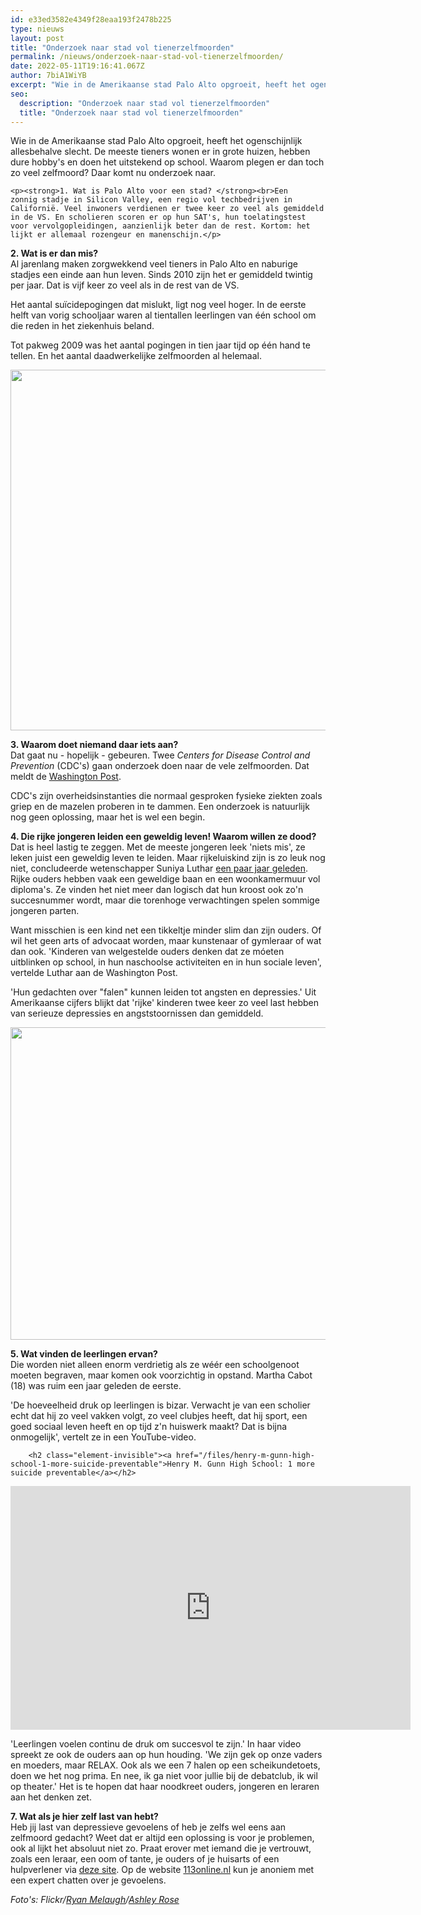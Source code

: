 ```yaml
---
id: e33ed3582e4349f28eaa193f2478b225
type: nieuws
layout: post
title: "Onderzoek naar stad vol tienerzelfmoorden"
permalink: /nieuws/onderzoek-naar-stad-vol-tienerzelfmoorden/
date: 2022-05-11T19:16:41.067Z
author: 7biA1WiYB
excerpt: "Wie in de Amerikaanse stad Palo Alto opgroeit, heeft het ogenschijnlijk allesbehalve slecht. De meeste tieners wonen er in grote huizen, hebben dure hobby's en doen het uitstekend op school. Waarom plegen er dan toch zo veel zelfmoord? Daar komt nu onderzoek naar.  "
seo:
  description: "Onderzoek naar stad vol tienerzelfmoorden"
  title: "Onderzoek naar stad vol tienerzelfmoorden"
---
```

Wie in de Amerikaanse stad Palo Alto opgroeit, heeft het ogenschijnlijk allesbehalve slecht. De meeste tieners wonen er in grote huizen, hebben dure hobby's en doen het uitstekend op school. Waarom plegen er dan toch zo veel zelfmoord? Daar komt nu onderzoek naar.  

    <p><strong>1. Wat is Palo Alto voor een stad? </strong><br>Een zonnig stadje in Silicon Valley, een regio vol techbedrijven in Californië. Veel inwoners verdienen er twee keer zo veel als gemiddeld in de VS. En scholieren scoren er op hun SAT's, hun toelatingstest voor vervolgopleidingen, aanzienlijk beter dan de rest. Kortom: het lijkt er allemaal rozengeur en manenschijn.</p>
<p><strong>2. Wat is er dan mis?</strong><br>Al jarenlang maken zorgwekkend veel tieners in Palo Alto en naburige stadjes een einde aan hun leven. Sinds 2010 zijn het er gemiddeld twintig per jaar. Dat is vijf keer zo veel als in de rest van de VS. </p>
<p>Het aantal suïcidepogingen dat mislukt, ligt nog veel hoger. In de eerste helft van vorig schooljaar waren al tientallen leerlingen van één school om die reden in het ziekenhuis beland. </p>
<p>Tot pakweg 2009<strong> </strong>was het aantal pogingen in tien jaar tijd op één hand te tellen. En het aantal daadwerkelijke zelfmoorden al helemaal.</p>
<p><div class="media media-element-container media-default"><div id="file-16136" class="file file-image file-image-jpeg">

        
  
  <div class="content">
    <img title="Foto: Flickr/Ashley Rose" height="577" width="850" style="font-size: 13.008px; line-height: 1.538em;" class="media-element file-default" src="https://7dagen.netlify.app/sites/default/files/hope.jpg" alt="">  </div>

  
</div>
</div>
<p><strong>3. Waarom doet niemand daar iets aan?</strong><br>Dat gaat nu - hopelijk - gebeuren. Twee <em>Centers for Disease Control and Prevention </em>(CDC's) gaan onderzoek doen naar de vele zelfmoorden. Dat meldt de <a href="https://www.washingtonpost.com/news/morning-mix/wp/2016/02/16/cdc-investigates-why-so-many-high-school-students-in-wealthy-palo-alto-have-committed-suicide/">Washington Post</a>.</p>
<p>CDC's zijn overheidsinstanties die normaal gesproken fysieke ziekten zoals griep en de mazelen proberen in te dammen. Een onderzoek is natuurlijk nog geen oplossing, maar het is wel een begin.</p>
<p><strong>4. Die rijke jongeren leiden een geweldig leven! Waarom willen ze dood? </strong><br>Dat is heel lastig te zeggen. Met de meeste jongeren leek 'niets mis', ze leken juist een geweldig leven te leiden. Maar rijkeluiskind zijn is zo leuk nog niet, concludeerde wetenschapper Suniya Luthar <a href="https://www.psychologytoday.com/articles/201310/the-problem-rich-kids">een paar jaar geleden</a>. Rijke ouders hebben vaak een geweldige baan en een woonkamermuur vol diploma's. Ze vinden het niet meer dan logisch dat hun kroost ook zo'n succesnummer wordt, maar die torenhoge verwachtingen spelen sommige jongeren parten.</p>
<p>Want misschien is een kind net een tikkeltje minder slim dan zijn ouders. Of wil het geen arts of advocaat worden, maar kunstenaar of gymleraar of wat dan ook. 'Kinderen van welgestelde ouders denken dat ze móeten uitblinken op school, in hun naschoolse activiteiten en in hun sociale leven', vertelde Luthar aan de Washington Post. </p>
<p>'Hun gedachten over "falen" kunnen leiden tot angsten en depressies.' Uit Amerikaanse cijfers blijkt dat 'rijke' kinderen twee keer zo veel last hebben van serieuze depressies en angststoornissen dan gemiddeld. </p>
<p><div class="media media-element-container media-default"><div id="file-16137" class="file file-image file-image-jpeg">

        
  
  <div class="content">
    <img title="Foto: ANP" height="500" width="850" class="media-element file-default" src="https://7dagen.netlify.app/sites/default/files/ANP-16402789.jpg" alt="">  </div>

  
</div>
</div>
<p><strong>5. Wat vinden de leerlingen ervan? </strong><br>Die worden niet alleen enorm verdrietig als ze wéér een schoolgenoot moeten begraven, maar komen ook voorzichtig in opstand. Martha Cabot (18) was ruim een jaar geleden de eerste.</p>
<p>'De hoeveelheid druk op leerlingen is bizar. Verwacht je van een scholier echt dat hij zo veel vakken volgt, zo veel clubjes heeft, dat hij sport, een goed sociaal leven heeft en op tijd z'n huiswerk maakt? Dat is bijna onmogelijk', vertelt ze in een YouTube-video. </p>
<p><div class="media media-element-container media-default"><div id="file-16133" class="file file-video file-video-youtube">

        <h2 class="element-invisible"><a href="/files/henry-m-gunn-high-school-1-more-suicide-preventable">Henry M. Gunn High School: 1 more suicide preventable</a></h2>
    
  
  <div class="content">
    <div class="media-youtube-video media-element file-default media-youtube-1">
  <iframe class="media-youtube-player" width="640" height="390" title="Henry M. Gunn High School: 1 more suicide preventable" src="https://www.youtube.com/embed/9LLnY_JBAAg?wmode=opaque&controls=" name="Henry M. Gunn High School: 1 more suicide preventable" frameborder="0" allowfullscreen="">Video van Henry M. Gunn High School: 1 more suicide preventable</iframe>
</div>
  </div>

  
</div>
</div>
<p>'Leerlingen voelen continu de druk om succesvol te zijn.' In haar video spreekt ze ook de ouders aan op hun houding. 'We zijn gek op onze vaders en moeders, maar RELAX. Ook als we een 7 halen op een scheikundetoets, doen we het nog prima. En nee, ik ga niet voor jullie bij de debatclub, ik wil op theater.' Het is te hopen dat haar noodkreet ouders, jongeren en leraren aan het denken zet.</p>
<p><strong>7. Wat als je hier zelf last van hebt?</strong><br>Heb jij last van depressieve gevoelens of heb je zelfs wel eens aan zelfmoord gedacht? Weet dat er altijd een oplossing is voor je problemen, ook al lijkt het absoluut niet zo. Praat erover met iemand die je vertrouwt, zoals een leraar, een oom of tante, je ouders of je huisarts of een hulpverlener via <a href="https://www.gripopjedip.nl/nl/Home/">deze site</a>. Op de website <a href="https://www.113online.nl/">113online.nl</a> kun je anoniem met een expert chatten over je gevoelens.</p>
<p><i>Foto's: Flickr/<a href="https://www.flickr.com/photos/120632374@N07/13974181800/in/photolist-nhRkoY-72F69f-68JuuP-BckYyS-dWc8ck-Bhet8q-6h7GZp-gTRXRS-uh66-6fNWeo-5JLemg-R52d-gPDja5-jsZp4A-99Ff3p-gPST7H-jSQRwD-8rTDgK-gTRXiL-gTScLJ-R4Qh-BQF438-2CWpnK-7nV1eE-HdEYX-Tnyq-zDr6f-gTSdGn-gTTyUH-AEqYm2-dXT5Yb-5GY1du-aizeTt-4NWvnA-dVsx8Y-j9HbdW-7Mf7KM-uYVbN-6cNAoy-5dyW5G-6paRJc-6VTZhu-FE7JK-gPUoDK-sbuH7-4PaVxc-qacJD2-iXpabs-9k9Lnx-gPUp1r">Ryan Melaugh</a>/<a href="https://www.flickr.com/photos/ashleyrosex/2886742804/in/photolist-5p6j4E-nN4cNR-5u4XTe-fonJi5-gPSTft-bPyAjv-AKyX83-nNmmAR-bVjhN1-2aeqn-nN4dsM-4kGmPD-gPRmtm-s9Wnwx-58Liw7-2UsgW1-nNbEV3-Pmfn-BakYnQ-gPQw18-9VKgV-imDatz-9ra9BU-DZcZyQ-q8YMjn-6WBCgb-bR2UJ4-bR2UJe-591sLc-7CB3uR-8jGX3w-oMKjqr-iDGHz-7pioc-2YvvfV-5r91Y-59r4mp-DcUUiA-56MrSM-rnvDF6-nN4eK6-nLiHxE-dVswZm-5kStgA-E8j3qA-8Z7iBd-qmfFfb-91U1yK-bP99Vr-6cJicc">Ashley Rose</a></i></p>  
